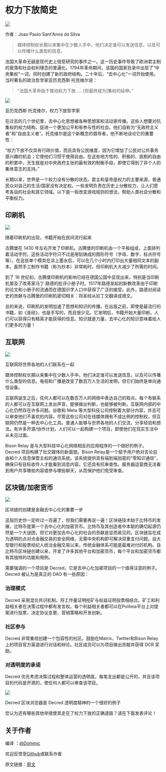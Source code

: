 # **权力下放简史**

![](https://github.com/Decred-CN/articles/blob/master/img/FAIL--7-.png)

作者：Joao Paulo Sant'Anna da Silva

> 媒体控制权长期以来集中在少数人手中。他们决定谁可以发送信息，以及可以传播什么类型的信息。

法国大革命无疑是现代史上倍受研究的事件之一。这一历史事件导致了欧洲君主制的衰落和社会权利理念的普遍化。1794年革命期间，该国的国家目录中出现了“中央集权”一词，同时创建了新的政府结构。二十年后，“去中心化”一词开始使用。当时著名的政治哲学家亚历克西斯·托克维尔说：

> “法国大革命始于推动权力下放……[但最终成为]集权的延伸。”

![](https://github.com/Decred-CN/img/image-9.png)

亚历克西斯·托克维尔，权力下放哲学家

在过去的几个世纪里，去中心化思想被各种思想家和活动家传播。这些人想要对抗集权的权力结构，促进一个更加公平和有参与性的社会。他们自称为“无政府主义者”和“自由主义者”。托克维尔是这个新概念的倡导者，他不断地谈论它的重要性：

“权力下放不仅具有行政价值，而且具有公民维度，因为它增加了公民对公共事务感兴趣的机会；它使他们习惯于使用自由。在这些地方性的、积极的、挑剔的自由的积累中，天生就是对中央政府主张的最有效的制衡手段，即使它得到了非个人的集体意志的支持。”

长期以来，世界是一个权力没有分散的状态。君主和皇帝是权力的主要来源，普通民众对自己的生活/国家没有决定权。一些发明负责在历史上分散权力，让人们思考各自的社会和其它领域。以下是一些改变游戏规则的想法，帮助人类社会分散和平衡权力。


## 印刷机

![](https://github.com/Decred-CN/img/image-10.png)

随着印刷机的出现，书籍开始在民间流行起来

古腾堡在 1430 年左右开发了印刷机。古腾堡的印刷机由一个平板组成，上面排列着活动字符。这些活动字符只不过是用铅铸成的图形符号（字母、数字、标点符号等）。在这些单个模具在涂上墨水后，可以在几个小时内打印出大量相同文本的副本。虽然手工制作书籍（称为抄本）非常耗时，但印刷机大大减少了所需的时间。

到了 16 世纪初，古腾堡印刷机的影响已经在德国公国中显现出来，特别是当印刷机普及了改革家马丁·路德的批评小册子时。1517年路德发起的新教改革由于印刷的论文和小册子的流通而在德国识字人口中获得了广泛的接受。此外，路德对阅读史的贡献与古腾堡的印刷机密切相关：将圣经从拉丁文翻译成德文。

总的来说，印刷机的发明加速了思想和知识的传播。在出版之前，即使是最流行的书籍，如《圣经》，也是手写的，而且很少见。它发明后，书籍开始大量印刷，人们可以获得只有精英才能获得的信息。知识就是力量，去中心化的知识意味着给人们更多的力量！


## 互联网

![](https://github.com/Decred-CN/img/image-11.png)

互联网将世界各地的人们联系在一起

媒体控制权长期以来集中在少数人手中。他们决定谁可以发送信息，以及可以传播什么类型的信息。电视和广播是改变了数百万人生活的发明，但它们始终是单向通信设备。

互联网诞生之后，任何人都可以在数百万人的网络中表达自己的观点。每个有联系的人都可以在互联网上发出声音，能够做出判断，也能够被判断。互联网内部的中心化仍然存在许多问题。谷歌和 Meta 等大型科技公司控制着大部分内容，并且可以审查他们不喜欢的内容。尽管这些公司对在线媒体拥有不成比例的控制权，但互联网仍然是一种去中心化工具。普通人能够与世界各地的人们交流，分享经验和想法。有许多开源/协作计划，人们可以一起构建一个项目，即使他们在现实生活中从未见过面。

Bison Relay 是与大型科技中心化网络相反的应用程序的一个很好的例子。Decred 项目构建了社交媒体的新面貌。Bison Relay是一个赋予用户绝对言论自由和个人信息保管主权的通讯系统。该系统提供具有端到端加密的“零知识通信”，确保只有目标收件人才能看到消息内容。它还具有抗审查性。服务器运营商无法看到用户共享哪些内容或参与哪些聊天，从而保护他们免受审查。


## 区块链/加密货币

![](https://github.com/Decred-CN/articles/blob/master/img/FAIL--7-.png)

区块链的创建是金融去中心化的重要一步

这段历史你一定听过一百遍了，但我们需要再说一遍！区块链技术始于比特币的发展，比特币是第一个去中心化的加密货币。比特币及其创造者中本聪的确切起源仍然是一个大谜团，但它对更加去中心化的社会的贡献是显而易见的。区块链旨在成为透明的点对点金融交易的安全网络，无需中央机构即可解决双重支付问题。自大型银行和股票经纪人统治金融交易以来，传统金融体系可能是最难对付的机构。自比特币区块链创建以来，开发了许多其他平台和加密货币，每个平台和加密货币都有其独特的功能和用例。

需要强调的一个项目是 Decred，它是去中心化加密项目的一个值得注意的例子。Decred 被认为是真正的 DAO 有一些原因：

### 治理模式

Decred 采用混合共识机制，将工作量证明挖矿与权益证明投票相结合。矿工和利益相关者在决策过程中都有发言权。每个利益相关者都可以在Politeia平台上对提案进行投票，决定协议变更、营销策略和开发创新。

### 社区参与

Decred 非常重视创建一个包容性的社区。鼓励在Matrix、Twitter和Bison Relay上的项目官方渠道进行对话和辩论。社区成员可以为项目做出贡献并获得 DCR 奖励。

### 对透明度的承诺

Decred 优先考虑决策过程和整体运营的透明度。每笔支出都是公开的，并且该项目的代码是开源的，使任何人都可以审查该项目。

![](https://github.com/Decred-CN/img/Captura-de-Tela-2023-06-25-a-s-15.16.56.png)

Decred 区块浏览器是 Decred 透明度精神的一个很好的例子

您认为还有哪些其他举措使其走在了权力下放的正确道路？请在下面发表评论！

## 关于作者

编译 ：[@Dominic](https://twitter.com/wanbihou)

欢迎反馈至[Github](https://github.com/DominicTing)或联系作者

原文链接：[原文](https://www.decredmagazine.com/how-did-we-get-here-a-brief-history-of-decentralization/)





